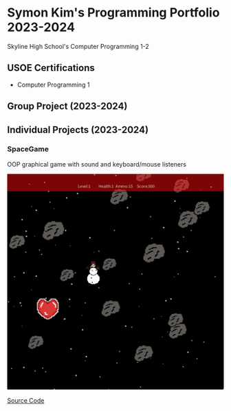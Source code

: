 # Symon Kim's Programming Portfolio 2023-2024
Skyline High School's Computer Programming 1-2

## USOE Certifications
* Computer Programming 1

## Group Project (2023-2024)

## Individual Projects (2023-2024)

### SpaceGame
OOP graphical game with sound and keyboard/mouse listeners

![Gameplay](https://github.com/9704244/programmingportfolio/blob/main/images/SG1.png?raw=true)

[Source Code](https://github.com/9704244/programmingportfolio/tree/main/src)
